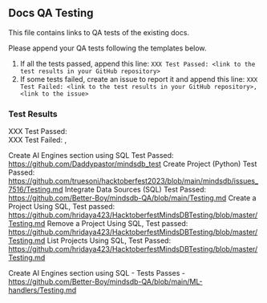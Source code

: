 ## Docs QA Testing

This file contains links to QA tests of the existing docs.

Please append your QA tests following the templates below.

1. If all the tests passed, append this line: `XXX Test Passed: <link to the test results in your GitHub repository>`
2. If some tests failed, create an issue to report it and append this line: `XXX Test Failed: <link to the test results in your GitHub repository>, <link to the issue>`

### Test Results

XXX Test Passed: <link to the test results in your GitHub repository>
</br>
XXX Test Failed: <link to the test results in your GitHub repository>, <link to the issue>
</br>

Create AI Engines section using SQL  Test Passed: https://github.com/Daddypastor/mindsdb_test
Create Project (Python) Test Passed: https://github.com/truesoni/hacktoberfest2023/blob/main/mindsdb/issues_7516/Testing.md
Integrate Data Sources (SQL) Test Passed: https://github.com/Better-Boy/mindsdb-QA/blob/main/Testing.md
Create a Project Using SQL, Test passed: https://github.com/hridaya423/HacktoberfestMindsDBTesting/blob/master/Testing.md
Remove a Project Using SQL, Test passed: https://github.com/hridaya423/HacktoberfestMindsDBTesting/blob/master/Testing.md
List Projects Using SQL, Test Passed: https://github.com/hridaya423/HacktoberfestMindsDBTesting/blob/master/Testing.md

Create AI Engines section using SQL - Tests Passes - https://github.com/Better-Boy/mindsdb-QA/blob/main/ML-handlers/Testing.md
